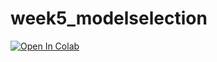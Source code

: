 # week5_modelselection
[![Open In Colab](https://colab.research.google.com/assets/colab-badge.svg)](https://colab.research.google.com/github/BIOL359A-FoundationsOfQBio-Spr24/week5_modelselection/blob/main/modelselection.ipynb)